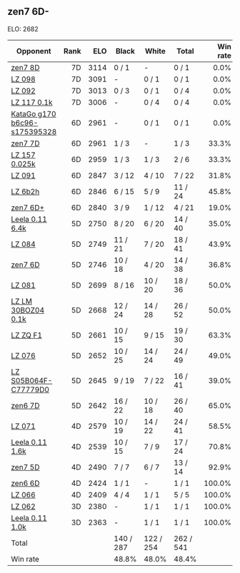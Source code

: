 ## zen7 6D- ##

ELO: 2682

Opponent | Rank | ELO | Black | White | Total | Win rate
---------|-----:|----:|-------|-------|-------|-------:
[zen7 8D](zen7%208D.md) | 7D | 3114 | 0 / 1 | - | 0 / 1 | 0.0%
[LZ 098](LZ%20098.md) | 7D | 3091 | - | 0 / 1 | 0 / 1 | 0.0%
[LZ 092](LZ%20092.md) | 7D | 3013 | 0 / 3 | 0 / 1 | 0 / 4 | 0.0%
[LZ 117 0.1k](LZ%20117%200.1k.md) | 7D | 3006 | - | 0 / 4 | 0 / 4 | 0.0%
[KataGo g170 b6c96-s175395328](KataGo%20g170%20b6c96-s175395328.md) | 6D | 2961 | - | 0 / 1 | 0 / 1 | 0.0%
[zen7 7D](zen7%207D.md) | 6D | 2961 | 1 / 3 | - | 1 / 3 | 33.3%
[LZ 157 0.025k](LZ%20157%200.025k.md) | 6D | 2959 | 1 / 3 | 1 / 3 | 2 / 6 | 33.3%
[LZ 091](LZ%20091.md) | 6D | 2847 | 3 / 12 | 4 / 10 | 7 / 22 | 31.8%
[LZ 6b2h](LZ%206b2h.md) | 6D | 2846 | 6 / 15 | 5 / 9 | 11 / 24 | 45.8%
[zen7 6D+](zen7%206D+.md) | 6D | 2840 | 3 / 9 | 1 / 12 | 4 / 21 | 19.0%
[Leela 0.11 6.4k](Leela%200.11%206.4k.md) | 5D | 2750 | 8 / 20 | 6 / 20 | 14 / 40 | 35.0%
[LZ 084](LZ%20084.md) | 5D | 2749 | 11 / 21 | 7 / 20 | 18 / 41 | 43.9%
[zen7 6D](zen7%206D.md) | 5D | 2746 | 10 / 18 | 4 / 20 | 14 / 38 | 36.8%
[LZ 081](LZ%20081.md) | 5D | 2699 | 8 / 16 | 10 / 20 | 18 / 36 | 50.0%
[LZ LM 30BOZ04 0.1k](LZ%20LM%2030BOZ04%200.1k.md) | 5D | 2668 | 12 / 24 | 14 / 28 | 26 / 52 | 50.0%
[LZ ZQ F1](LZ%20ZQ%20F1.md) | 5D | 2661 | 10 / 15 | 9 / 15 | 19 / 30 | 63.3%
[LZ 076](LZ%20076.md) | 5D | 2652 | 10 / 25 | 14 / 24 | 24 / 49 | 49.0%
[LZ S05B064F-C77779D0](LZ%20S05B064F-C77779D0.md) | 5D | 2645 | 9 / 19 | 7 / 22 | 16 / 41 | 39.0%
[zen6 7D](zen6%207D.md) | 5D | 2642 | 16 / 22 | 10 / 18 | 26 / 40 | 65.0%
[LZ 071](LZ%20071.md) | 4D | 2579 | 10 / 19 | 14 / 22 | 24 / 41 | 58.5%
[Leela 0.11 1.6k](Leela%200.11%201.6k.md) | 4D | 2539 | 10 / 15 | 7 / 9 | 17 / 24 | 70.8%
[zen7 5D](zen7%205D.md) | 4D | 2490 | 7 / 7 | 6 / 7 | 13 / 14 | 92.9%
[zen6 6D](zen6%206D.md) | 4D | 2424 | 1 / 1 | - | 1 / 1 | 100.0%
[LZ 066](LZ%20066.md) | 4D | 2409 | 4 / 4 | 1 / 1 | 5 / 5 | 100.0%
[LZ 062](LZ%20062.md) | 3D | 2380 | - | 1 / 1 | 1 / 1 | 100.0%
[Leela 0.11 1.0k](Leela%200.11%201.0k.md) | 3D | 2363 | - | 1 / 1 | 1 / 1 | 100.0%
Total | | | 140 / 287 | 122 / 254 | 262 / 541 | 
Win rate| | | 48.8% | 48.0% | 48.4% | 
